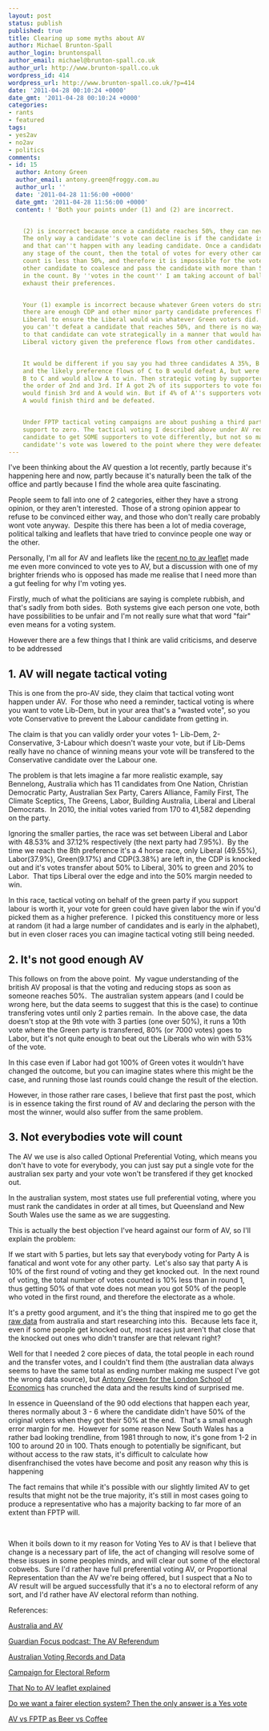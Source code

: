 ```yaml
---
layout: post
status: publish
published: true
title: Clearing up some myths about AV
author: Michael Brunton-Spall
author_login: bruntonspall
author_email: michael@brunton-spall.co.uk
author_url: http://www.brunton-spall.co.uk
wordpress_id: 414
wordpress_url: http://www.brunton-spall.co.uk/?p=414
date: '2011-04-28 00:10:24 +0000'
date_gmt: '2011-04-28 00:10:24 +0000'
categories:
- rants
- featured
tags:
- yes2av
- no2av
- politics
comments:
- id: 15
  author: Antony Green
  author_email: antony.green@froggy.com.au
  author_url: ''
  date: '2011-04-28 11:56:00 +0000'
  date_gmt: '2011-04-28 11:56:00 +0000'
  content: ! 'Both your points under (1) and (2) are incorrect.


    (2) is incorrect because once a candidate reaches 50%, they can never be defeated.
    The only way a candidate''s vote can decline is if the candidate is excluded,
    and that can''t happen with any leading candidate. Once a candidate has 50% at
    any stage of the count, then the total of votes for every other candidate in the
    count is less than 50%, and therefore it is impossible for the votes of every
    other candidate to coalesce and pass the candidate with more than 50% of the votes
    in the count. By ''votes in the count'' I am taking account of ballot papers that
    exhaust their preferences.


    Your (1) example is incorrect because whatever Green voters do strategically,
    there are enough CDP and other minor party candidate preferences flowing to the
    Liberal to ensure the Liberal would win whatever Green voters did. Once again,
    you can''t defeat a candidate that reaches 50%, and there is no way voters opposed
    to that candidate can vote strategically in a manner that would have denied the
    Liberal victory given the preference flows from other candidates.


    It would be different if you say you had three candidates A 35%, B 32% and C 31%,
    and the likely preference flows of C to B would defeat A, but were weaker from
    B to C and would allow A to win. Then strategic voting by supporters A could change
    the order of 2nd and 3rd. If A got 2% of its supporters to vote for C, then B
    would finish 3rd and A would win. But if 4% of A''s supporters voted for C, then
    A would finish third and be defeated.


    Under FPTP tactical voting campaigns are about pushing a third party candidate''s
    support to zero. The tactical voting I described above under AV requires a leading
    candidate to get SOME supporters to vote differently, but not so many that the
    candidate''s vote was lowered to the point where they were defeated.'
---
```

<p>I've been thinking about the AV question a lot recently, partly because it's happening here and now, partly because it's naturally been the talk of the office and partly because I find the whole area quite fascinating.</p>
<p>People seem to fall into one of 2 categories, either they have a strong opinion, or they aren't interested.  Those of a strong opinion appear to refuse to be convinced either way, and those who don't really care probably wont vote anyway.  Despite this there has been a lot of media coverage, political talking and leaflets that have tried to convince people one way or the other.</p>
<p>Personally, I'm all for AV and leaflets like the <a href="http://imgur.com/a/hgmbQ" target="_blank">recent no to av leaflet</a> made me even more convinced to vote yes to AV, but a discussion with one of my brighter friends who is opposed has made me realise that I need more than a gut feeling for why I'm voting yes.</p>
<!--more-->
<p>Firstly, much of what the politicians are saying is complete rubbish, and that's sadly from both sides.  Both systems give each person one vote, both have possibilities to be unfair and I'm not really sure what that word "fair" even means for a voting system.</p>
<p>However there are a few things that I think are valid criticisms, and deserve to be addressed</p>
<h2>1. AV will negate tactical voting</h2>
<p>This is one from the pro-AV side, they claim that tactical voting wont happen under AV.  For those who need a reminder, tactical voting is where you want to vote Lib-Dem, but in your area that's a "wasted vote", so you vote Conservative to prevent the Labour candidate from getting in.</p>
<p>The claim is that you can validly order your votes 1- Lib-Dem, 2-Conservative, 3-Labour which doesn't waste your vote, but if Lib-Dems really have no chance of winning means your vote will be transfered to the Conservative candidate over the Labour one.</p>
<p>The problem is that lets imagine a far more realistic example, say Bennelong, Australia which has 11 candidates from One Nation, Christian Democratic Party, Australian Sex Party, Carers Alliance, Family First, The Climate Sceptics, The Greens, Labor, Building Australia, Liberal and Liberal Democrats.  In 2010, the initial votes varied from 170 to 41,582 depending on the party.</p>
<p>Ignoring the smaller parties, the race was set between Liberal and Labor with 48.53% and 37.12% respectively (the next party had 7.95%).  By the time we reach the 8th preference it's a 4 horse race, only Liberal (49.55%), Labor(37.9%), Green(9.17%) and CDP(3.38%) are left in, the CDP is knocked out and it's votes transfer about 50% to Liberal, 30% to green and 20% to Labor.  That tips Liberal over the edge and into the 50% margin needed to win.</p>
<p>In this race, tactical voting on behalf of the green party if you support labour is worth it, your vote for green could have given labor the win if you'd picked them as a higher preference.  I picked this constituency more or less at random (it had a large number of candidates and is early in the alphabet), but in even closer races you can imagine tactical voting still being needed.</p>
<h2>2. It's not good enough AV</h2>
<p>This follows on from the above point.  My vague understanding of the british AV proposal is that the voting and reducing stops as soon as someone reaches 50%.  The australian system appears (and I could be wrong here, but the data seems to suggest that this is the case) to continue transfering votes until only 2 parties remain.  In the above case, the data doesn't stop at the 9th vote with 3 parties (one over 50%), it runs a 10th vote where the Green party is transfered, 80% (or 7000 votes) goes to Labor, but it's not quite enough to beat out the Liberals who win with 53% of the vote.</p>
<p>In this case even if Labor had got 100% of Green votes it wouldn't have changed the outcome, but you can imagine states where this might be the case, and running those last rounds could change the result of the election.</p>
<p>However, in those rather rare cases, I believe that first past the post, which is in essence taking the first round of AV and declaring the person with the most the winner, would also suffer from the same problem.</p>
<h2>3. Not everybodies vote will count</h2>
<p>The AV we use is also called Optional Preferential Voting, which means you don't have to vote for everybody, you can just say put a single vote for the australian sex party and your vote won't be transfered if they get knocked out.</p>
<p>In the australian system, most states use full preferential voting, where you must rank the candidates in order at all times, but Queensland and New South Wales use the same as we are suggesting.</p>
<p>This is actually the best objection I've heard against our form of AV, so I'll explain the problem:</p>
<p>If we start with 5 parties, but lets say that everybody voting for Party A is fanatical and wont vote for any other party.  Let's also say that party A is 10% of the first round of voting and they get knocked out.  In the next round of voting, the total number of votes counted is 10% less than in round 1, thus getting 50% of that vote does not mean you got 50% of the people who voted in the first round, and therefore the electorate as a whole.</p>
<p>It's a pretty good argument, and it's the thing that inspired me to go get the <a href="http://results.aec.gov.au/15508/Website/Default.htm" target="_blank">raw data</a> from australia and start researching into this.  Because lets face it, even if some people get knocked out, most races just aren't that close that the knocked out ones who didn't transfer are that relevant right?</p>
<p>Well for that I needed 2 core pieces of data, the total people in each round and the transfer votes, and I couldn't find them (the australian data always seems to have the same total as ending number making me suspect I've got the wrong data source), but <a href="http://blogs.lse.ac.uk/politicsandpolicy/2011/04/07/australia-and-av/" target="_blank">Antony Green for the London School of Economics</a> has crunched the data and the results kind of surprised me.</p>
<p>In essence in Queensland of the 90 odd elections that happen each year, theres normally about 3 - 6 where the candidate didn't have 50% of the original voters when they got their 50% at the end.  That's a small enough error margin for me.  However for some reason New South Wales has a rather bad looking trendline, from 1981 through to now, it's gone from 1-2 in 100 to around 20 in 100. Thats enough to potentially be significant, but without access to the raw stats, it's difficult to calculate how disenfranchised the votes have become and posit any reason why this is happening</p>
<p>The fact remains that while it's possible with our slightly limited AV to get results that might not be the true majority, it's still in most cases going to produce a representative who has a majority backing to far more of an extent than FPTP will.</p>
<p>&nbsp;</p>
<p>When it boils down to it my reason for Voting Yes to AV is that I believe that change is a necessary part of life, the act of changing will resolve some of these issues in some peoples minds, and will clear out some of the electoral cobwebs.  Sure I'd rather have full preferential voting AV, or Proportional Representation than the AV we're being offered, but I suspect that a No to AV result will be argued successfully that it's a no to electoral reform of any sort, and I'd rather have AV electoral reform than nothing.</p>
<p>References:</p>
<p><a href="http://blogs.lse.ac.uk/politicsandpolicy/2011/04/07/australia-and-av/" target="_blank">Australia and AV</a></p>
<p><a href="http://www.guardian.co.uk/world/audio/2011/apr/12/guardian-focus-podcast-av-referendum" target="_blank">Guardian Focus podcast: The AV Referendum </a></p>
<p><a href="http://results.aec.gov.au/15508/Website/Default.htm" target="_blank">Australian Voting Records and Data</a></p>
<p><a href="http://www.electoral-reform.org.uk/" target="_blank">Campaign for Electoral Reform</a></p>
<p><a href="http://imgur.com/a/hgmbQ" target="_blank">That No to AV leaflet explained</a></p>
<p><a href="http://www.guardian.co.uk/commentisfree/2011/apr/03/observer-editorial-electoral-reform" target="_blank">Do we want a fairer election system? Then the only answer is a Yes vote</a></p>
<p><a href="http://abigq.tumblr.com/post/4987023583/a-graph-titled-where-shall-we-go-to-drink" target="_blank">AV vs FPTP as Beer vs Coffee</a></p>
<p>&nbsp;</p>
